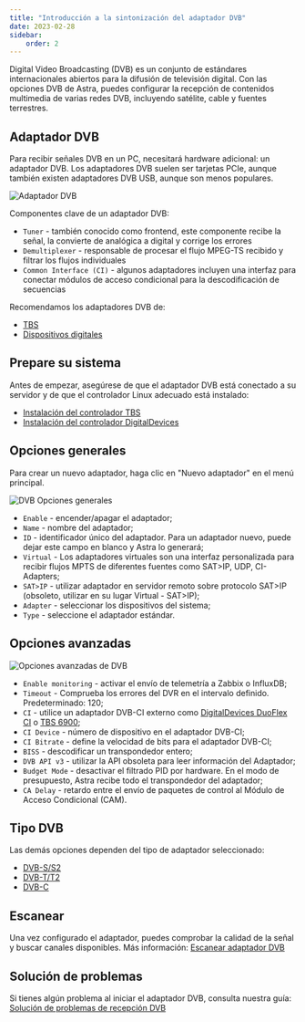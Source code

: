 ```yaml
---
title: "Introducción a la sintonización del adaptador DVB"
date: 2023-02-28
sidebar:
    order: 2
---
```


Digital Video Broadcasting (DVB) es un conjunto de estándares internacionales abiertos para la difusión de televisión digital. Con las opciones DVB de Astra, puedes configurar la recepción de contenidos multimedia de varias redes DVB, incluyendo satélite, cable y fuentes terrestres.

## Adaptador DVB[](https://help.cesbo.com/astra/receiving/dvb/intro#dvb-adapter)

Para recibir señales DVB en un PC, necesitará hardware adicional: un adaptador DVB. Los adaptadores DVB suelen ser tarjetas PCIe, aunque también existen adaptadores DVB USB, aunque son menos populares.

![Adaptador DVB](https://cdn.cesbo.com/help/astra/receiving/dvb/intro/dvb-adapter.jpg)

Componentes clave de un adaptador DVB:

- `Tuner` - también conocido como frontend, este componente recibe la señal, la convierte de analógica a digital y corrige los errores
- `Demultiplexer` - responsable de procesar el flujo MPEG-TS recibido y filtrar los flujos individuales
- `Common Interface (CI)` - algunos adaptadores incluyen una interfaz para conectar módulos de acceso condicional para la descodificación de secuencias

Recomendamos los adaptadores DVB de:

- [TBS](https://www.tbsdtv.com/)
- [Dispositivos digitales](https://www.digital-devices.eu/)

## Prepare su sistema[](https://help.cesbo.com/astra/receiving/dvb/intro#prepare-you-system)

Antes de empezar, asegúrese de que el adaptador DVB está conectado a su servidor y de que el controlador Linux adecuado está instalado:

- [Instalación del controlador TBS](https://help.cesbo.com/misc/tools-and-utilities/dvb/tbs-driver)
- [Instalación del controlador DigitalDevices](https://help.cesbo.com/misc/tools-and-utilities/dvb/dd-driver)

## Opciones generales[](https://help.cesbo.com/astra/receiving/dvb/intro#general-options)

Para crear un nuevo adaptador, haga clic en "Nuevo adaptador" en el menú principal.

![DVB Opciones generales](https://cdn.cesbo.com/help/astra/receiving/dvb/intro/dvb-general.png)

- `Enable` - encender/apagar el adaptador;
- `Name` - nombre del adaptador;
- `ID` - identificador único del adaptador. Para un adaptador nuevo, puede dejar este campo en blanco y Astra lo generará;
- `Virtual` - Los adaptadores virtuales son una interfaz personalizada para recibir flujos MPTS de diferentes fuentes como SAT>IP, UDP, CI-Adapters;
- `SAT>IP` - utilizar adaptador en servidor remoto sobre protocolo SAT>IP (obsoleto, utilizar en su lugar Virtual - SAT>IP);
- `Adapter` - seleccionar los dispositivos del sistema;
- `Type` - seleccione el adaptador estándar.

## Opciones avanzadas[](https://help.cesbo.com/astra/receiving/dvb/intro#advanced-options)

![Opciones avanzadas de DVB](https://cdn.cesbo.com/help/astra/receiving/dvb/intro/dvb-advanced.png)

- `Enable monitoring` - activar el envío de telemetría a Zabbix o InfluxDB;
- `Timeout` - Comprueba los errores del DVR en el intervalo definido. Predeterminado: 120;
- `CI` - utilice un adaptador DVB-CI externo como [DigitalDevices DuoFlex CI](https://www.digital-devices.eu/shop/en/cine-series/ci-expansion/224/digital-devices-duoflex-ci-double-common-interface-ci-extension-duoflex-ci?c=173) o [TBS 6900](https://www.tbsdtv.com/products/tbs6900-dvb-dual-pci-e-card.html);
- `CI Device` - número de dispositivo en el adaptador DVB-CI;
- `CI Bitrate` - define la velocidad de bits para el adaptador DVB-CI;
- `BISS` - descodificar un transpondedor entero;
- `DVB API v3` - utilizar la API obsoleta para leer información del Adaptador;
- `Budget Mode` - desactivar el filtrado PID por hardware. En el modo de presupuesto, Astra recibe todo el transpondedor del adaptador;
- `CA Delay` - retardo entre el envío de paquetes de control al Módulo de Acceso Condicional (CAM).

## Tipo DVB[](https://help.cesbo.com/astra/receiving/dvb/intro#dvb-type)

Las demás opciones dependen del tipo de adaptador seleccionado:

- [DVB-S/S2](https://help.cesbo.com/astra/receiving/dvb/s)
- [DVB-T/T2](https://help.cesbo.com/astra/receiving/dvb/t)
- [DVB-C](https://help.cesbo.com/astra/receiving/dvb/c)

## Escanear[](https://help.cesbo.com/astra/receiving/dvb/intro#scan)

Una vez configurado el adaptador, puedes comprobar la calidad de la señal y buscar canales disponibles. Más información: [Escanear adaptador DVB](https://help.cesbo.com/astra/receiving/dvb/scan)

## Solución de problemas[](https://help.cesbo.com/astra/receiving/dvb/intro#troubleshooting)

Si tienes algún problema al iniciar el adaptador DVB, consulta nuestra guía: [Solución de problemas de recepción DVB](https://help.cesbo.com/misc/troubleshooting/dvb)
